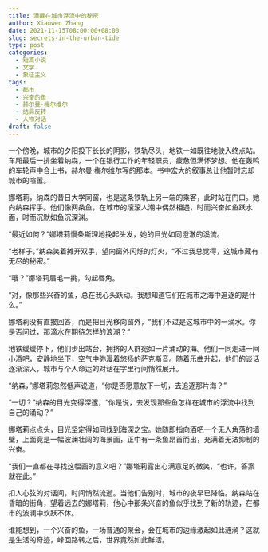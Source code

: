 ```yaml
---
title: 潜藏在城市浮流中的秘密
author: Xiaowen Zhang
date: 2021-11-15T08:00:00+08:00
slug: secrets-in-the-urban-tide
type: post
categories:
  - 短篇小说
  - 文学
  - 象征主义
tags:
  - 都市
  - 兴奋的鱼
  - 赫尔曼·梅尔维尔
  - 结局反转
  - 人物对话
draft: false
---
```


一个傍晚，城市的夕阳投下长长的阴影，铁轨尽头，地铁一如既往地驶入终点站。车厢最后一排坐着纳森，一个在银行工作的年轻职员，疲惫但满怀梦想。他在轰鸣的车轮声中合上书，赫尔曼·梅尔维尔写的那本。书中宏大的叙事总让他暂时忘却城市的喧嚣。

娜塔莉，纳森的昔日大学同窗，也是这条铁轨上另一端的乘客，此时站在门口。她向纳森挥手。他们像两条鱼，在城市的滚滚人潮中偶然相遇，时而兴奋如鱼跃水面，时而沉默如鱼沉深渊。

“最近如何？”娜塔莉慢条斯理地挽起头发，她的目光如同澄澈的溪流。

“老样子，”纳森笑着摊开双手，望向窗外闪烁的灯火，“不过我总觉得，这城市藏有无尽的秘密。”

“哦？”娜塔莉眉毛一挑，勾起唇角。

“对，像那些兴奋的鱼，总在我心头跃动。我想知道它们在城市之海中追逐的是什么。”

娜塔莉没有直接回答，而是把目光移向窗外，“我们不过是这城市中的一滴水。你是否问过，那滴水在期待怎样的浪潮？”

地铁缓缓停下，他们步出站台，拥挤的人群宛如一片涌动的海。他们一同走进一间小酒吧，安静地坐下，空气中弥漫着悠扬的萨克斯音。随着乐曲升起，他们的谈话逐渐深入，城市与个人命运的对话在字里行间悄然展开。

“纳森，”娜塔莉忽然低声说道，“你是否愿意放下一切，去追逐那片海？”

“一切？”纳森的目光变得深邃，“你是说，去发现那些鱼怎样在城市的浮流中找到自己的涌动？”

娜塔莉点点头，目光坚定得如同找到海深之宝。她随即指向酒吧一个无人角落的墙壁，上面竟是一幅波澜壮阔的海景画，正中有一条鱼昂首而出，充满着无法抑制的兴奋。

“我们一直都在寻找这幅画的意义吧？”娜塔莉露出心满意足的微笑，“也许，答案就在此。”

扣人心弦的对话间，时间悄然流逝。当他们告别时，城市的夜早已降临。纳森站在昏暗的街角，望着远去的娜塔莉，他心中那条兴奋的鱼似乎找到了新的轨迹，在都市的波澜中欢跃不休。

谁能想到，一个兴奋的鱼，一场普通的聚会，会在城市的边缘激起如此涟漪？这就是生活的奇迹，峰回路转之后，世界竟然如此鲜活。